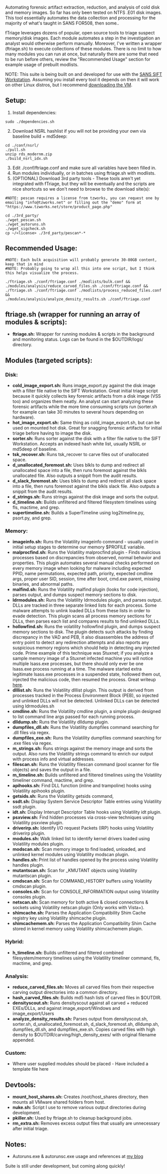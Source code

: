 Automating forensic artifact extraction, reduction, and analysis of cold disk and memory images. So far has only been tested on NTFS .E01 disk images. This tool essentially automates the data collection and processing for the majority of what's taught in SANS FOR508, then some..

fTriage leverages dozens of popular, open source tools to triage suspect memory/disk images. Each module automates a step in the investigation an analyst would otherwise perform manually. Moreover, I've written a wrapper (ftriage.sh) to execute collections of these modules. There is no limit to how many modules you can run at once, but naturally there are some that need to be run before others, review the "Recommended Usage" section for example usage of prebuilt modlists.

NOTE: This suite is being built on and developed for use with the [SANS SIFT Workstation](https://digital-forensics.sans.org/community/downloads). Assuming you install every tool it depends on then it will work on other Linux distros, but I recommend [downloading the VM](https://digital-forensics.sans.org/community/downloads).

## Setup:
1. Install dependencies:
```
sudo ./dependencies.sh
```
2. Download NSRL hashlist if you will not be providing your own via baseline build + md5deep:
```
cd ./conf/nsrl/
./pull.sh
unzip rds_modernm.zip
./build_nsrl_idx.sh
```
3. Edit ./conf/ftriage.conf and make sure all variables have been filled in.
4. Run modules individually, or in batches using ftriage.sh with modlists.
5. (OPTIONAL) Download 3rd party tools - These tools aren't yet integrated with fTriage, but they will be eventually and the scripts are nice shortcuts so we don't need to browse to the download site(s):
```
#NOTE: pescan requires a license from tzworks, you can request one by emailing "info@tzworks.net" or filling out the "demo" form at "https://www.tzworks.net/store/product_page.php"

cd ./3rd_party/
./wget_pescan.sh
./wget_autoruns.sh
./wget_sigcheck.sh
cp ~/<license> ./3rd_party/pescan*-*
```  

## Recommended Usage:
```
#NOTE: Each bulk acquisition will probably generate 30-80GB content, keep that in mind
#NOTE: Probably going to wrap all this into one script, but I think this helps visualize the process.

./ftriage.sh ./conf/ftriage.conf ./modlists/bulk.conf &&
./modules/analysis/reduce_carved_files.sh ./conf/ftriage.conf &&
./ftriage.sh ./conf/ftriage.conf ./modlists/process_reduced_files.conf &&
./modules/analysis/analyze_density_results.sh ./conf/ftriage.conf
```

## ftriage.sh (wrapper for running an array of modules \& scripts):
- **ftriage.sh:** Wrapper for running modules \& scripts in the background and monitoring status. Logs can be found in the $OUTDIR/logs/ directory.

## Modules (targeted scripts):
### Disk:
- **cold_image_export.sh:** Runs image_export.py against the disk image with a filter file native to the SIFT Workstation. Great initial triage script because it quickly collects key forensic artifacts from a disk image (VSS too) and organizes them neatly. An analyst can start analyzing these forensic artifacts while the more time consuming scripts run (sorter.sh for example can take 30 minutes to several hours depending on hardware).  
- **hot_image_export.sh:** Same thing as cold_image_export.sh, but can be used on mounted hot disk. Great for snagging forensic artifacts for initial triage before having to image the disk.
- **sorter.sh:** Runs sorter against the disk with a filter file native to the SIFT Workstation. Accepts an indexed hash white list, usually NSRL or md5deep of baseline.
- **tsk_recover.sh:** Runs tsk_recover to carve files out of unallocated space.  
- **d_unallocated_foremost.sh:** Uses blkls to dump and redirect all unallocated space into a file, then runs foremost against the blkls unallocated file. Also outputs a snippit from the audit results.  
- **d_slack_foremost.sh:** Uses blkls to dump and redirect all slack space into a file, then runs foremost against the blkls slack file. Also outputs a snippit from the audit results.  
- **d_strings.sh:** Runs strings against the disk image and sorts the output.  
- **d_timeline.sh:** Builds unfiltered and filtered filesystem timelines using fls, mactime, and grep.
- **supertimeline.sh:** Builds a SuperTimeline using log2timeline.py, psort.py, and grep.
### Memory:
- **imageinfo.sh:** Runs the Volatility imageinfo command - usually used in initial setup stages to determine our memory $PROFILE variable.  
- **malprocfind.sh:** Runs the Volatility malprocfind plugin - Finds malicious processes based on discrepancies from observed, normal behavior and properties. This plugin automates several manual checks performed on every memory image when looking for malware including expected PPID, name permutations, expected path, priority, expected cmdline args, proper user SID, session, time after boot, cmd.exe parent, missing binaries, and abnormal paths.
- **malfind.sh:** Runs the Volatility malfind plugin (looks for code injection), parses output, and dumps suspect memory sections to disk.
- **ldrmodules.sh:** Runs the Volatility ldrmodules plugin, and parses output. DLLs are tracked in three separate linked lists for each process. Some malware attempts to unlink loaded DLLs from these lists in order to evade detection. This plugin scans all process memory sections for DLLs, then parses each list and compares results to find unlinked DLLs.
- **hollowfind.sh:** Runs the volatility hollowfind plugin, and dumps suspect memory sections to disk. The plugin detects such attacks by finding discrepancy in the VAD and PEB, it also disassembles the address of entry point to detect any redirection attempts and also reports any suspicious memory regions which should help in detecting any injected code. Prime example of this technique was Stuxnet; if you analyze a sample memory image of a Stuxnet infected machine you will notice multiple lsass.exe processes, but there should only ever be one lsass.exe process running at a time. The malware started extra legitimate lsass.exe processes in a suspended state, hollowed them out, injected the malicious code, then resumed the process. Great writeup [here](https://cysinfo.com/detecting-deceptive-hollowing-techniques).
- **dlllist.sh:** Runs the Volatility dlllist plugin. This output is derived from processes tracked in the Process Environment Block (PEB), so injected and unlinked DLLs will not be detected. Unlinked DLLs can be detected using ldrmodules.sh
- **cmdline.sh:** Runs the Volatility cmdline plugin, a simple plugin designed to list command line args passed for each running process.
- **dlldump.sh:** Runs the Volatility dlldump plugin. 
- **dumpfiles_dll.sh:** Runs the Volatility dumpfiles command searching for .dll files via regex.  
- **dumpfiles_exe.sh:** Runs the Volatility dumpfiles command searching for .exe files via regex.   
- **m_strings.sh:** Runs strings against the memory image and sorts the output. Also runs the Volatility strings command to enrich our output with process info and virtual addresses.  
- **filescan.sh:** Runs the Volatility filescan command (pool scanner for file objects) and saves the output in a file.
- **m_timeline.sh:** Builds unfiltered and filtered timelines using the Volatility timeliner command, mactime, and grep.
- **apihooks.sh:** Find DLL function (inline and trampoline) hooks using Volatility apihooks plugin.
- **getsids.sh:** Runs the Volatility getsids command, 
- **ssdt.sh:** Display System Service Descriptor Table entries using Volatility ssdt plugin.
- **idt.sh:** Display Interupt Descriptor Table hooks using Volatility idt plugin.
- **psxview.sh:** Find hidden processes via cross-view techniques using Volatility psxview plugin.
- **driverirp.sh:** Identify I/O request Packets (IRP) hooks using Volatility driverirp plugin.
- **modules.sh:** Walk linked list to identify kernel drivers loaded using Volatility modules plugin.
- **modscan.sh:** Scan memory image to find loaded, unloaded, and unlinked kernel modules using Volatility modscan plugin.
- **handles.sh:** Print list of handles opened by the process using Volatility handles plugin.
- **mutantscan.sh:** Scan for \_KMUTANT objects using Volatility mutantscan plugin.
- **cmdscan.sh:** Scan for COMMAND_HISTORY buffers using Volatility cmdscan plugin.
- **consoles.sh:** Scan for CONSOLE_INFORMATION output using Volatility consoles plugin.
- **netscan.sh:** Scan memory for both active \& closed connections \& sockets using Volatility netscan plugin (Only works with Vista+).
- **shimcache.sh:** Parses the Application Compatibility Shim Cache registry key using Volatility shimcache plugin.
- **shimcachemem.sh:** Parses the Application Compatibility Shim Cache stored in kernel memory using Volatility shimcachemem plugin.
### Hybrid:
- **h_timeline.sh:** Builds unfiltered and filtered combined filesystem/memory timelines using the Volatility timeliner command, fls, mactime, and grep.  
### Analysis:
- **reduce_carved_files.sh:** Moves all carved files from their respective carving output directories into a common directory. 
- **hash_carved_files.sh:** Builds md5 hash lists of carved files in $OUTDIR.  
- **densityscout.sh:** Runs densityscout against all carved + reduced EXEs/DLLs, and against image_export/Windows and image_export/Users  
- **analyze_density_results.sh:** Parses output from densityscout.sh, sorter.sh, d_unallocated_foremost.sh, d_slack_foremost.sh, dlldump.sh, dumpfiles_dll.sh, and dumpfiles_exe.sh. Copies carved files with high density to $OUTDIR/carving/high_density_exes/ with original filename appended.
### Custom:
- Where user supplied modules should be placed - Have included a template file here

## Devtools:
- **mount_host_shares.sh:** Creates /root/host_shares directory, then mounts all VMware shared folders from host.
- **nuke.sh:** Script I use to remove various output directories during development.
- **pkiller.sh:** Used by ftriage.sh to cleanup background jobs.
- **rm_extra.sh:** Removes excess output files that usually are unnecessary after initial triage.

## Notes:
- Autoruns.exe \& autorunsc.exe usage and references at [my blog](https://bytehacks.com/2018-07-02-CMD-Cheat-Sheet/#autoruns) 

Suite is still under development, but coming along quickly!
